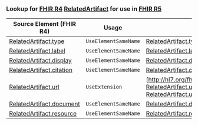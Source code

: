 ### Lookup for [FHIR R4](https://hl7.org/fhir/R4/) [RelatedArtifact](https://hl7.org/fhir/R4/RelatedArtifact.html) for use in [FHIR R5](https://hl7.org/fhir/R5/)

| Source Element (FHIR R4) | Usage | Target |
| -------------- | ----- | ------ |
| [RelatedArtifact.type](https://hl7.org/fhir/R4/RelatedArtifact.html#resource) | `UseElementSameName` | [RelatedArtifact.type](https://hl7.org/fhir/R5/RelatedArtifact.html#resource) |
| [RelatedArtifact.label](https://hl7.org/fhir/R4/RelatedArtifact.html#resource) | `UseElementSameName` | [RelatedArtifact.label](https://hl7.org/fhir/R5/RelatedArtifact.html#resource) |
| [RelatedArtifact.display](https://hl7.org/fhir/R4/RelatedArtifact.html#resource) | `UseElementSameName` | [RelatedArtifact.display](https://hl7.org/fhir/R5/RelatedArtifact.html#resource) |
| [RelatedArtifact.citation](https://hl7.org/fhir/R4/RelatedArtifact.html#resource) | `UseElementSameName` | [RelatedArtifact.citation](https://hl7.org/fhir/R5/RelatedArtifact.html#resource) |
| [RelatedArtifact.url](https://hl7.org/fhir/R4/RelatedArtifact.html#resource) | `UseExtension` | [http://hl7.org/fhir/4.0/StructureDefinition/extension-RelatedArtifact.url](StructureDefinition-ext-R4-RelatedArtifact.url.html) |
| [RelatedArtifact.document](https://hl7.org/fhir/R4/RelatedArtifact.html#resource) | `UseElementSameName` | [RelatedArtifact.document](https://hl7.org/fhir/R5/RelatedArtifact.html#resource) |
| [RelatedArtifact.resource](https://hl7.org/fhir/R4/RelatedArtifact.html#resource) | `UseElementSameName` | [RelatedArtifact.resource](https://hl7.org/fhir/R5/RelatedArtifact.html#resource) |
